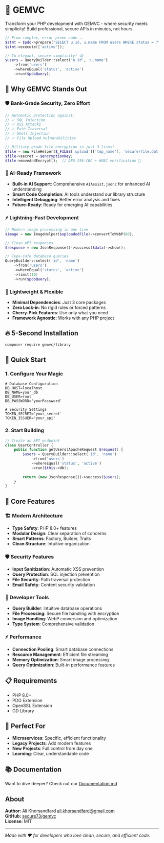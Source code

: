 # 🚀 GEMVC

Transform your PHP development with GEMVC - where security meets simplicity! Build professional, secure APIs in minutes, not hours.

```php
// From complex, error-prone code...
$stmt = $pdo->prepare("SELECT u.id, u.name FROM users WHERE status = ?");
$stmt->execute(['active']);

// To elegant, secure simplicity! 😍
$users = QueryBuilder::select('u.id', 'u.name')
    ->from('users')
    ->whereEqual('status', 'active')
    ->run($pdoQuery);
```

## 🌟 Why GEMVC Stands Out

### 🛡️ Bank-Grade Security, Zero Effort
```php
// Automatic protection against:
// ✓ SQL Injection
// ✓ XSS Attacks
// ✓ Path Traversal
// ✓ Shell Injection
// ✓ File Upload Vulnerabilities

// Military-grade file encryption in just 3 lines!
$file = new FileHelper($_FILES['upload']['tmp_name'], 'secure/file.dat');
$file->secret = $encryptionKey;
$file->moveAndEncrypt();  // AES-256-CBC + HMAC verification 🔐
```

### 🤖 AI-Ready Framework
- **Built-in AI Support**: Comprehensive `AIAssist.jsonc` for enhanced AI understanding
- **Smart Code Completion**: AI tools understand our library structure
- **Intelligent Debugging**: Better error analysis and fixes
- **Future-Ready**: Ready for emerging AI capabilities

### ⚡ Lightning-Fast Development
```php
// Modern image processing in one line
$image = new ImageHelper($uploadedFile)->convertToWebP(80);

// Clean API responses
$response = new JsonResponse()->success($data)->show();

// Type-safe database queries
QueryBuilder::select('id', 'name')
    ->from('users')
    ->whereEqual('status', 'active')
    ->limit(10)
    ->run($pdoQuery);
```

### 🎈 Lightweight & Flexible
- **Minimal Dependencies**: Just 3 core packages
- **Zero Lock-in**: No rigid rules or forced patterns
- **Cherry-Pick Features**: Use only what you need
- **Framework Agnostic**: Works with any PHP project

## 🔥 5-Second Installation
```bash
composer require gemvc/library
```

## 🚀 Quick Start

### 1. Configure Your Magic
```env
# Database Configuration
DB_HOST=localhost
DB_NAME=your_db
DB_USER=root
DB_PASSWORD='yourPassword'

# Security Settings
TOKEN_SECRET='your_secret'
TOKEN_ISSUER='your_api'
```

### 2. Start Building
```php
// Create an API endpoint
class UserController {
    public function getUsers(ApacheRequest $request) {
        $users = QueryBuilder::select('id', 'name')
            ->from('users')
            ->whereEqual('status', 'active')
            ->run($this->db);
            
        return (new JsonResponse())->success($users);
    }
}
```

## 💪 Core Features

### 🏗️ Modern Architecture
- **Type Safety**: PHP 8.0+ features
- **Modular Design**: Clear separation of concerns
- **Smart Patterns**: Factory, Builder, Traits
- **Clean Structure**: Intuitive organization

### 🛡️ Security Features
- **Input Sanitization**: Automatic XSS prevention
- **Query Protection**: SQL injection prevention
- **File Security**: Path traversal protection
- **Email Safety**: Content security validation

### 🎯 Developer Tools
- **Query Builder**: Intuitive database operations
- **File Processing**: Secure file handling with encryption
- **Image Handling**: WebP conversion and optimization
- **Type System**: Comprehensive validation

### ⚡ Performance
- **Connection Pooling**: Smart database connections
- **Resource Management**: Efficient file streaming
- **Memory Optimization**: Smart image processing
- **Query Optimization**: Built-in performance features

## 📋 Requirements
- PHP 8.0+
- PDO Extension
- OpenSSL Extension
- GD Library

## 🎯 Perfect For
- **Microservices**: Specific, efficient functionality
- **Legacy Projects**: Add modern features
- **New Projects**: Full control from day one
- **Learning**: Clear, understandable code

## 📚 Documentation
Want to dive deeper? Check out our [Documentation.md](Documentation.md)

## About
**Author:** Ali Khorsandfard <ali.khorsandfard@gmail.com>  
**GitHub:** [secure73/gemvc](https://github.com/secure73/gemvc)  
**License:** MIT

---
*Made with ❤️ for developers who love clean, secure, and efficient code.*


